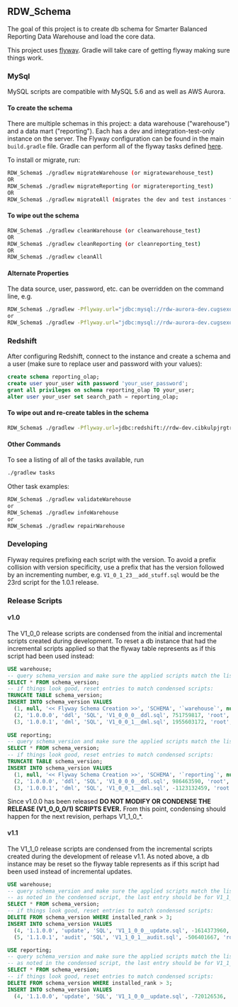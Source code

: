 ## RDW_Schema 
The goal of this project is to create db schema for Smarter Balanced Reporting Data Warehouse and load the core data.

This project uses [flyway](https://flywaydb.org/getstarted). Gradle will take care of getting flyway making sure things work. 

### MySql
MySQL scripts are compatible with MySQL 5.6 and as well as AWS Aurora.

#### To create the schema 
There are multiple schemas in this project: a data warehouse ("warehouse") and a data mart ("reporting"). Each has a dev and integration-test-only instance on the server. 
The Flyway configuration can be found in the main `build.gradle` file.
Gradle can perform all of the flyway tasks defined [here](https://flywaydb.org/documentation/gradle/).

To install or migrate, run:
```bash
RDW_Schema$ ./gradlew migrateWarehouse (or migratewarehouse_test)
OR
RDW_Schema$ ./gradlew migrateReporting (or migratereporting_test)
OR
RDW_Schema$ ./gradlew migrateAll (migrates the dev and test instances for the schemas)
```

#### To wipe out the schema
```bash
RDW_Schema$ ./gradlew cleanWarehouse (or cleanwarehouse_test)
OR
RDW_Schema$ ./gradlew cleanReporting (or cleanreporting_test)
OR
RDW_Schema$ ./gradlew cleanAll 
```

#### Alternate Properties
The data source, user, password, etc. can be overridden on the command line, e.g.
```bash
RDW_Schema$ ./gradlew -Pflyway.url="jdbc:mysql://rdw-aurora-dev.cugsexobhx8t.us-west-2.rds.amazonaws.com:3306/" -Pflyway.user=sbac -Pflyway.password=mypassword cleanAll
or
RDW_Schema$ ./gradlew -Pflyway.url="jdbc:mysql://rdw-aurora-dev.cugsexobhx8t.us-west-2.rds.amazonaws.com:3306/" -Pflyway.user=sbac -Pflyway.password=mypassword -Pschemas=schema1 -Plocations=/migrateSql flywayMigrate

```

### Redshift
After configuring Redshift, connect to the instance and create a schema and a user (make sure to replace user and password with your values):

```sql
create schema reporting_olap;
create user your_user with password 'your_user_password';
grant all privileges on schema reporting_olap TO your_user;
alter user your_user set search_path = reporting_olap;
```
#### To wipe out and re-create tables in the schema
```bash
RDW_Schema$ ./gradlew -Pflyway.url=jdbc:redshift://rdw-dev.cibkulpjrgtr.us-west-2.redshift.amazonaws.com:5439/dev -Pflyway.user=your_user -Pflyway.password=your_user_password -Predshift_schema=reporting_olap cleanReporting_olap migrateReporting_olap
 ```
     
#### Other Commands
To see a listing of all of the tasks available, run
```bash
./gradlew tasks
```

Other task examples:
```bash
RDW_Schema$ ./gradlew validateWarehouse
or
RDW_Schema$ ./gradlew infoWarehouse
or
RDW_Schema$ ./gradlew repairWarehouse
```

### Developing
Flyway requires prefixing each script with the version. To avoid a prefix collision with version specificity, use a 
prefix that has the version followed by an incrementing number, e.g. `V1_0_1_23__add_stuff.sql` would be the 23rd
script for the 1.0.1 release. 

### Release Scripts

#### v1.0

The V1_0_0 release scripts are condensed from the initial and incremental scripts created during
development. To reset a db instance that had the incremental scripts applied so that the flyway
table represents as if this script had been used instead:
```sql
USE warehouse;
-- query schema_version and make sure the applied scripts match the list of pre-condensed scripts
SELECT * FROM schema_version;
-- if things look good, reset entries to match condensed scripts:
TRUNCATE TABLE schema_version;
INSERT INTO schema_version VALUES
  (1, null, '<< Flyway Schema Creation >>', 'SCHEMA', '`warehouse`', null, 'root', '2017-09-02 18:26:14', 0, 1),
  (2, '1.0.0.0', 'ddl', 'SQL', 'V1_0_0_0__ddl.sql', 751759817, 'root', '2017-09-02 18:26:15', 655, 1),
  (3, '1.0.0.1', 'dml', 'SQL', 'V1_0_0_1__dml.sql', 1955603172, 'root', '2017-09-02 18:26:15', 116, 1);  
  
USE reporting;
-- query schema_version and make sure the applied scripts match the list of pre-condensed scripts
SELECT * FROM schema_version;
-- if things look good, reset entries to match condensed scripts:
TRUNCATE TABLE schema_version;
INSERT INTO schema_version VALUES
  (1, null, '<< Flyway Schema Creation >>', 'SCHEMA', '`reporting`', null, 'root', '2017-09-02 18:26:13', 0, 1),
  (2, '1.0.0.0', 'ddl', 'SQL', 'V1_0_0_0__ddl.sql', 986463590, 'root', '2017-09-02 18:26:14', 1209, 1),
  (3, '1.0.0.1', 'dml', 'SQL', 'V1_0_0_1__dml.sql', -1123132459, 'root', '2017-09-02 18:26:14', 6, 1);
```
Since v1.0.0 has been released **DO NOT MODIFY OR CONDENSE THE RELEASE (V1_0_0_0/1) SCRIPTS EVER.** From this point, 
condensing should happen for the next revision, perhaps V1_1_0_*.

#### v1.1

The V1_1_0 release scripts are condensed from the incremental scripts created during the development
of release v1.1. As noted above, a db instance may be reset so the flyway table represents as if
this script had been used instead of incremental updates.
```sql
USE warehouse;
-- query schema_version and make sure the applied scripts match the list of pre-condensed scripts
-- as noted in the condensed script, the last entry should be for V1_1_0_26__embargo_cleanup.sql:
SELECT * FROM schema_version;
-- if things look good, reset entries to match condensed scripts:
DELETE FROM schema_version WHERE installed_rank > 3;
INSERT INTO schema_version VALUES
  (4, '1.1.0.0', 'update', 'SQL', 'V1_1_0_0__update.sql', -1614373960, 'root', '2017-12-22 17:04:22', 340542, 1),
  (5, '1.1.0.1', 'audit', 'SQL', 'V1_1_0_1__audit.sql', -506401667, 'root', '2017-12-22 17:04:23', 621, 1);

USE reporting;
-- query schema_version and make sure the applied scripts match the list of pre-condensed scripts
-- as noted in the condensed script, the last entry should be for V1_1_0_16__migrate_embargo.sql
SELECT * FROM schema_version;
-- if things look good, reset entries to match condensed scripts:
DELETE FROM schema_version WHERE installed_rank > 3;
INSERT INTO schema_version VALUES
  (4, '1.1.0.0', 'update', 'SQL', 'V1_1_0_0__update.sql', -720126536, 'root', '2017-12-22 16:58:34', 9533, 1);
```
